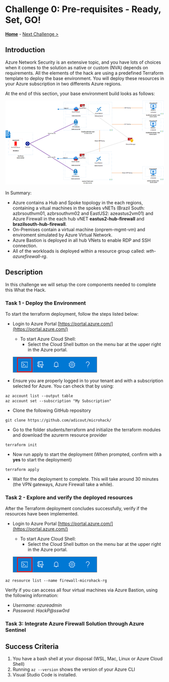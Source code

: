 # Challenge 0: Pre-requisites - Ready, Set, GO! 

**[Home](../README.md)** - [Next Challenge >](./01-intra-forwarding.md)

## Introduction

Azure Network Security is an extensive topic, and you have lots of choices when it comes to the solution as native or custom (NVA) depends on requirements. All the elements of the hack are using a predefined Terraform template to deploy the base environment. You will deploy these resources in your Azure subscription in two differents Azure regions.

At the end of this section, your base environment build looks as follows:</br>

![Firewall Architecture](images/firewall-architeture.png)

In Summary:

- Azure contains a Hub and Spoke topology in the each regions, containing a vitual machines in the spokes vNETs (Brazil South: azbrsouthvm01, azbrsouthvm02 and EastUS2: azeastus2vm01) and Azure Firewall in the each hub vNET  **eastus2-hub-firewall** and **brazilsouth-hub-firewall**.
- On-Premises contain a virtual machine (onprem-mgmt-vm) and enviroment simulated by Azure Virtual Network.
- Azure Bastion is deployed in all hub VNets to enable RDP and SSH connection.
- All of the workloads is deployed within a resource group called: *wth-azurefirewall-rg*.

## Description

In this challenge we will setup the core components needed to complete this What the Hack.

### Task 1 - Deploy the Environment

To start the terraform deployment, follow the steps listed below:

- Login to Azure Portal [https://portal.azure.com/](https://portal.azure.com/)
    - To start Azure Cloud Shell:
        - Select the Cloud Shell button on the menu bar at the upper right in the Azure portal. 

    ![Menu](images/hdi-cloud-shell-menu.png)

- Ensure you are properly logged in to your tenant and with a subscription selected for Azure. You can check that by using:

```azure cli
az account list --output table
az account set --subscription "My Subscription"
```

- Clone the following GitHub repository 

```azure cli
git clone https://github.com/adicout/microhack/
```

- Go to the folder students/terraform and initialize the terraform modules and download the azurerm resource provider

```azure cli
terraform init
```

- Now run apply to start the deployment (When prompted, confirm with a **yes** to start the deployment)

```azure cli
terraform apply
```

- Wait for the deployment to complete. This will take around 30 minutes (the VPN gateways, Azure Firewall take a while).

### Task 2 - Explore and verify the deployed resources

After the Terraform deployment concludes successfully, verify if the resources have been implemented.

- Login to Azure Portal [https://portal.azure.com/](https://portal.azure.com/)
    - To start Azure Cloud Shell:
        - Select the Cloud Shell button on the menu bar at the upper right in the Azure portal. 

    ![Menu](images/hdi-cloud-shell-menu.png)

```azure cli
az resource list --name firewall-microhack-rg
```
Verify if you can access all four virtual machines via Azure Bastion, using the following information:

- *Username: azureadmin*</br>
- *Password: HackP@ssw0rd* 

### Task 3: Integrate Azure Firewall Solution through Azure Sentinel

## Success Criteria

1. You have a bash shell at your disposal (WSL, Mac, Linux or Azure Cloud Shell)
1. Running `az --version` shows the version of your Azure CLI
1. Visual Studio Code is installed.
